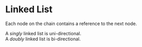 # Linked List

Each node on the chain contains a reference to the next node.</br>

A _singly_ linked list is uni-directional.</br>
A _doubly_ linked list is bi-directional.</br>